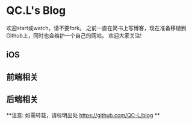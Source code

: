 # QC.L's Blog
欢迎start或watch，请不要fork。
之前一直在简书上写博客，现在准备移植到Github上，同时也会维护一个自己的网站。
欢迎大家关注!
## iOS
## 前端相关
## 后端相关

**注意: 如需转载，请标明出处 https://github.com/QC-L/blog **